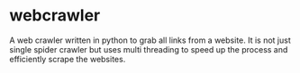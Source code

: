 # webcrawler
A web crawler written in python to grab all links from a website. It is not just single spider crawler but uses multi threading to speed up the process and efficiently scrape the websites. 
